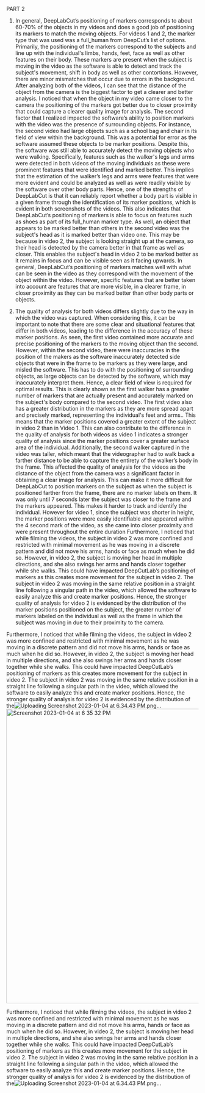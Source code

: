 
   
 PART 2
1. In general, DeepLabCut’s positioning of markers corresponds to about 60-70% of the objects in my videos and does a good job of positioning its markers to match the moving objects. For videos 1 and 2, the marker type that was used was a full_human from DeepCut’s list of options. Primarily, the positioning of the markers correspond to the subjects and line up with the individual's limbs, hands, feet, face as well as other features on their body. These markers are present when the subject is moving in the video as the software is able to detect and track the subject's movement, shift in body as well as other contortions. However, there are minor mismatches that occur due to errors in the background.
After analyzing both of the videos, I can see that the distance of the object from the camera is the biggest factor to get a clearer and better analysis. I noticed that when the object in my video came closer to the camera the positioning of the markers got better due to closer proximity that could capture a clearer quality image for analysis. The second factor that I realized impacted the software’s ability to position markers with the video was the presence of surrounding objects. For instance, the second video had large objects such as a school bag and chair in its field of view within the background. This was a potential for error as the software assumed these objects to be marker positions. Despite this, the software was still able to accurately detect the moving objects who were walking. Specifically, features such as the walker's legs and arms were detected in both videos of the moving individuals as these were prominent features that were identified and marked better. This implies that the estimation of the walker’s legs and arms were features that were more evident and could be analyzed as well as were readily visible by the software over other body parts. Hence, one of the strengths of DeepLabCut is that it can reliably report whether a body part is visible in a given frame through the identification of its marker positions, which is evident in both screenshots of the videos. This also indicates that DeepLabCut’s positioning of markers is able to focus on features such as shoes as part of its full_human marker type. As well, an object that appears to be marked better than others in the second video was the subject's head as it is marked better than video one. This may be because in video 2, the subject is looking straight up at the camera, so their head is detected by the camera better in that frame as well as closer. This enables the subject's head in video 2 to be marked better as it remains in focus and can be visible seen as it facing upwards.
In general, DeepLabCut’s positioning of markers matches well with what can be seen in the video as they correspond with the movement of the object within the video. However, specific features that are better taken into account are features that are more visible, in a clearer frame, in closer proximity as they can be marked better than other body parts or objects.

2. The quality of analysis for both videos differs slightly due to the way in which the video was captured. When considering this, it can be important to note that there are some clear and situational features that differ in both videos, leading to the difference in the accuracy of these marker positions. As seen, the first video contained more accurate and precise positioning of the markers to the moving object than the second. However, within the second video, there were inaccuracies in the position of the makers as the software inaccurately detected side objects that were in the frame to be markers as they were large, and misled the software. This has to do with the positioning of surrounding objects, as large objects can be detected by the software, which may inaccurately interpret them. Hence, a clear field of view is required for optimal results.
This is clearly shown as the first walker has a greater number of markers that are actually present and accurately marked on the subject's body compared to the second video. The first video also has a greater distribution in the markers as they are more spread apart and precisely marked, representing the individual's feet and arms.. This means that the marker positions covered a greater extent of the subject in video 2 than in Video 1. This can also contribute to the difference in the quality of analysis for both videos as video 1 indicates a stronger quality of analysis since the marker positions cover a greater surface area of the individual.
Additionally, the second walker captured in the video was taller, which meant that the videographer had to walk back a farther distance to be able to capture the entirety of the walker’s body in the frame. This affected the quality of analysis for the videos as the distance of the object from the camera was a significant factor in obtaining a clear image for analysis. This can make it more difficult for DeepLabCut to position markers on the subject as when the subject is positioned farther from the frame, there are no marker labels on them. It was only until 7 seconds later the subject was closer to the frame and the markers appeared. This makes it harder to track and identify the individual. However for video 1, since the subject was shorter in height, the marker positions were more easily identifiable and appeared within the 4 second mark of the video, as she came into closer proximity and were present throughout the entire duration
Furthermore, I noticed that while filming the videos, the subject in video 2 was more confined and restricted with minimal movement as he was moving in a discrete pattern and did not move his arms, hands or face as much when he did so. However, in video 2, the subject is moving her head in multiple directions, and she also swings her arms and hands closer together while she walks. This could have impacted DeepCutLab’s positioning of markers as this creates more movement for the subject in video 2. The subject in video 2 was moving in the same relative position in a straight line following a singular path in the video, which allowed the software to easily analyze this and create marker positions. Hence, the stronger quality of analysis for video 2 is evidenced by the distribution of the marker positions positioned on the subject, the greater number of markers labeled on the individual as well as the frame in which the subject was moving in due to their proximity to the camera.


Furthermore, I noticed that while filming the videos, the subject in video 2 was more confined and restricted with minimal movement as he was moving in a discrete pattern and did not move his arms, hands or face as much when he did so. However, in video 2, the subject is moving her head in multiple directions, and she also swings her arms and hands closer together while she walks. This could have impacted DeepCutLab’s positioning of markers as this creates more movement for the subject in video 2. The subject in video 2 was moving in the same relative position in a straight line following a singular path in the video, which allowed the software to easily analyze this and create marker positions. Hence, the stronger quality of analysis for video 2 is evidenced by the distribution of the![Uploading Screenshot 2023-01-04 at 6.34.43 PM.png…]()
<img width="772" alt="Screenshot 2023-01-04 at 6 35 32 PM" src="https://user-images.githubusercontent.com/70150362/210670024-785bc456-d5a5-416c-b0fc-5138524d981e.png">

Furthermore, I noticed that while filming the videos, the subject in video 2 was more confined and restricted with minimal movement as he was moving in a discrete pattern and did not move his arms, hands or face as much when he did so. However, in video 2, the subject is moving her head in multiple directions, and she also swings her arms and hands closer together while she walks. This could have impacted DeepCutLab’s positioning of markers as this creates more movement for the subject in video 2. The subject in video 2 was moving in the same relative position in a straight line following a singular path in the video, which allowed the software to easily analyze this and create marker positions. Hence, the stronger quality of analysis for video 2 is evidenced by the distribution of the![Uploading Screenshot 2023-01-04 at 6.34.43 PM.png…]()
